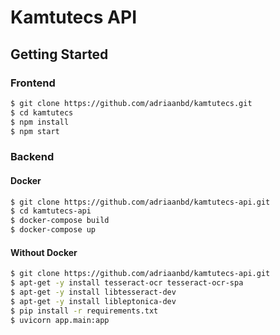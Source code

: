 # Kamtutecs API

## Getting Started

### Frontend

```bash
$ git clone https://github.com/adriaanbd/kamtutecs.git
$ cd kamtutecs
$ npm install
$ npm start
```

### Backend

#### Docker

```bash
$ git clone https://github.com/adriaanbd/kamtutecs-api.git
$ cd kamtutecs-api
$ docker-compose build
$ docker-compose up
```

#### Without Docker

```bash
$ git clone https://github.com/adriaanbd/kamtutecs-api.git
$ apt-get -y install tesseract-ocr tesseract-ocr-spa
$ apt-get -y install libtesseract-dev
$ apt-get -y install libleptonica-dev
$ pip install -r requirements.txt
$ uvicorn app.main:app
```
